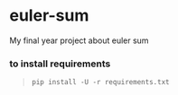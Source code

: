 # euler-sum
My final year project about euler sum

### to install requirements
> ```pip install -U -r requirements.txt```
